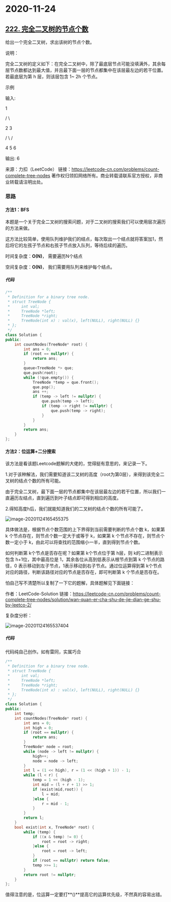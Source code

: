 # 2020-11-24

## [222. 完全二叉树的节点个数](https://leetcode-cn.com/problems/count-complete-tree-nodes/)



给出一个完全二叉树，求出该树的节点个数。

说明：

完全二叉树的定义如下：在完全二叉树中，除了最底层节点可能没填满外，其余每层节点数都达到最大值，并且最下面一层的节点都集中在该层最左边的若干位置。若最底层为第 h 层，则该层包含 1~ 2h 个节点。

示例

输入: 

   1

  / \

2     3

/  \   /

4  5 6

输出: 6

来源：力扣（LeetCode）
链接：https://leetcode-cn.com/problems/count-complete-tree-nodes
著作权归领扣网络所有。商业转载请联系官方授权，非商业转载请注明出处。



### 思路

#### 方法1：BFS

本题是一个关于完全二叉树的搜索问题，对于二叉树的搜索我们可以使用层次遍历的方法来做。

这方法比较简单，使用队列维护我们的结点，每次取出一个结点就将答案加1，然后将它的左孩子节点和右孩子节点放入队列，等待后续的遍历。

时间复杂度：**O(N)**， 需要遍历N个结点

空间复杂度：**O(N)**， 我们需要用队列来维护每个结点。

##### 代码

```cpp
/**
 * Definition for a binary tree node.
 * struct TreeNode {
 *     int val;
 *     TreeNode *left;
 *     TreeNode *right;
 *     TreeNode(int x) : val(x), left(NULL), right(NULL) {}
 * };
 */
class Solution {
public:
    int countNodes(TreeNode* root) {
        int ans = 0;
        if (root == nullptr) {
            return ans;
        }
        queue<TreeNode *> que;
        que.push(root);
        while (!que.empty()) {
            TreeNode *temp = que.front();
            que.pop();
            ans ++;
            if (temp -> left != nullptr) {
                que.push(temp -> left);
                if (temp -> right != nullptr) {
                    que.push(temp -> right);
                }
            }
        }
        return ans;
    }
};
```



#### 方法2：位运算+二分搜索



该方法是看该题Leetcode题解的大佬的，觉得挺有意思的，来记录一下。



1.对于该种解法，我们需要知道该二叉树的高度（root为第0层），来得到该完全二叉树的结点个数的所有可能。

由于完全二叉树，最下面一层的节点都集中在该层最左边的若干位置，所以我们一直遍历左结点，直到遍历到叶子结点即可得到相应的高度。

2.得知高度h后，我们就能知道我们的二叉树的结点个数的所有可能了。

![image-20201124165455375](https://gitee.com/long_kejie/image/raw/master/image-20201124165455375.png)


具体做法是，根据节点个数范围的上下界得到当前需要判断的节点个数 k，如果第 k 个节点存在，则节点个数一定大于或等于 k，如果第 k 个节点不存在，则节点个数一定小于 k，由此可以将查找的范围缩小一半，直到得到节点个数。

如何判断第 k个节点是否存在呢？如果第 k个节点位于第 h层，则 k的二进制表示包含 h+1位，其中最高位是 1，其余各位从高到低表示从根节点到第 k 个节点的路径，0 表示移动到左子节点，1表示移动到右子节点。通过位运算得到第 k个节点对应的路径，判断该路径对应的节点是否存在，即可判断第 k 个节点是否存在。



怕自己写不清楚所以复制了一下它的题解，具体题解见下面链接：

作者：LeetCode-Solution
链接：https://leetcode-cn.com/problems/count-complete-tree-nodes/solution/wan-quan-er-cha-shu-de-jie-dian-ge-shu-by-leetco-2/

复杂度分析：

![image-20201124165537404](https://gitee.com/long_kejie/image/raw/master/image-20201124165537404.png)


##### 代码

代码纯自己创作。如有雷同，实属巧合

```cpp
/**
 * Definition for a binary tree node.
 * struct TreeNode {
 *     int val;
 *     TreeNode *left;
 *     TreeNode *right;
 *     TreeNode(int x) : val(x), left(NULL), right(NULL) {}
 * };
 */
class Solution {
public:
    int temp;
    int countNodes(TreeNode* root) {
        int ans = 0;
        int high = 0;
        if (root == nullptr) {
            return ans;
        }
        TreeNode* node = root;
        while (node -> left != nullptr) {
            high++;
            node = node -> left;
        }
        int l = (1 << high), r = (1 << (high + 1)) - 1;
        while (l < r) {
            temp = 1 << (high - 1);
            int mid = (l + r + 1) >> 1;
            if (exist(mid,root)) {
                l = mid;
            }else {
                r = mid - 1;
            }
        }
        return l;
    }
    bool exist(int x, TreeNode* root) {
        while (temp) {
            if ((x & temp) != 0) {
                root = root -> right;
            }else {
                root = root -> left;
            }
            if (root == nullptr) return false;
            temp >>= 1;
        }
        return root != nullptr;
    }
};
```

值得注意的是，位运算一定要打**()**提高它的运算优先级，不然真的容易出错。

